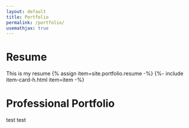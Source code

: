 ```yaml
---
layout: default
title: Portfolio
permalink: /portfolio/
usemathjax: true
---
```


# Resume
This is my resume
{% assign item=site.portfolio.resume -%}
{%- include item-card-h.html item=item -%}

# Professional Portfolio
test test
